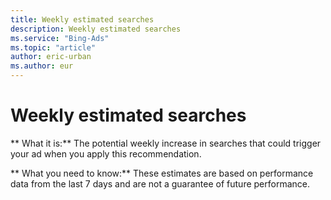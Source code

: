 ```yaml
---
title: Weekly estimated searches
description: Weekly estimated searches
ms.service: "Bing-Ads"
ms.topic: "article"
author: eric-urban
ms.author: eur
---
```


# Weekly estimated searches

**      What it is:**     The potential weekly increase in searches that could trigger your ad when you apply this recommendation.

**      What you need to know:**     These estimates are based on performance data from the last 7 days and are not a guarantee of future performance.


